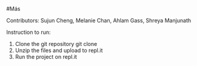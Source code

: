 #Más

Contributors: Sujun Cheng, Melanie Chan, Ahlam Gass, Shreya Manjunath

Instruction to run:

1. Clone the git repository
git clone 
2. Unzip the files and upload to repl.it
3. Run the project on repl.it

